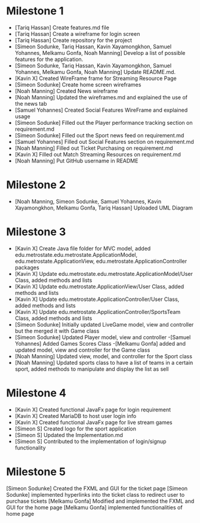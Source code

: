  # Milestone 1
- [Tariq Hassan] Create features.md file
- [Tariq Hassan] Create a wireframe for login screen
- [Tariq Hassan] Create repository for the project
- [Simeon Sodunke, Tariq Hassan, Kavin Xayamongkhon, Samuel Yohannes, Melkamu Gonfa, Noah Manning] Develop a list of possible features for the application.
- [Simeon Sodunke, Tariq Hassan, Kavin Xayamongkhon, Samuel Yohannes, Melkamu Gonfa, Noah Manning] Update README.md.
- [Kavin X] Created WireFrame frame for Streaming Resource Page
- [Simeon Sodunke] Create home screen wireframes
- [Noah Manning] Created News wireframe
- [Noah Manning] Updated the wireframes.md and explained the use of the news tab
- [Samuel Yohannes] Created Social Features WireFrame and explained usage
- [Simeon Sodunke] Filled out the Player performance tracking section on requirement.md
- [Simeon Sodunke] Filled out the Sport news feed on requirement.md
- [Samuel Yohannes] Filled out Social Features section on requirement.md
- [Noah Manning] Filled out Ticket Purchasing on requirement.md
- [Kavin X] Filled out Match Streaming Resources on requirement.md
- [Noah Manning] Put GitHub username in README

 # Milestone 2
- [Noah Manning, Simeon Sodunke, Samuel Yohannes, Kavin Xayamongkhon, Melkamu Gonfa, Tariq Hassan] Uploaded UML Diagram 

 # Milestone 3
- [Kavin X] Create Java file folder for MVC model, added edu.metrostate.edu.metrostate.ApplicationModel, edu.metrostate.ApplicationView, edu.metrostate.ApplicationController packages
- [Kavin X] Update edu.metrostate.edu.metrostate.ApplicationModel/User Class, added methods and lists
- [Kavin X] Update edu.metrostate.ApplicationView/User Class, added methods and lists
- [Kavin X] Update edu.metrostate.ApplicationController/User Class, added methods and lists
- [Kavin X] Update edu.metrostate.ApplicationController/SportsTeam Class, added methods and lists
- [Simeon Sodunke] Initially updated LiveGame model, view and controller but the merged it with Game class
- [Simeon Sodunke] Updated Player model, view and controller
-[Samuel Yohannes] Added Games Scores Class
-[Melkamu Gonfa]  added and updated model, view and controller for the Game class
- [Noah Manning] Updated view, model, and controller for the Sport class
- [Noah Manning] Updated sports class to have a list of teams in a certain sport, added methods to manipulate and display the list as sell

 # Milestone 4
 - [Kavin X] Created functional JavaFx page for login requirement
 - [Kavin X] Created MariaDB to host user login info
 - [Kavin X] Created functional JavaFx page for live stream games
 - [Simeon S] Created logo for the sport application
 - [Simeon S] Updated the Implementation.md
 - [Simeon S] Contributed to the implementation of login/signup functionality

 # Milestone 5
 [Simeon Sodunke] Created the FXML and GUI for the ticket page
 [Simeon Sodunke] implemented hyperlinks into the ticket class to redirect user to purchase tickets
 [Melkamu Gonfa]  Modified and implemented the FXML and GUI for the home page
 [Melkamu Gonfa] implemented functionalities of home page
   
